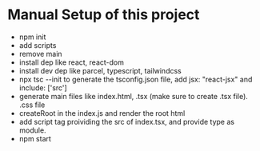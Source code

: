 # Manual Setup of this project


- npm init 
- add scripts
- remove main
- install dep like react, react-dom
- install dev dep like parcel, typescript, tailwindcss
- npx tsc --init to generate the tsconfig.json file, add jsx: "react-jsx" and include: ['src']
- generate main files like index.html, .tsx (make sure to create .tsx file). .css file
- createRoot in the index.js and render the root html
- add script tag proividing the src of index.tsx, and provide type as module.
- npm start
